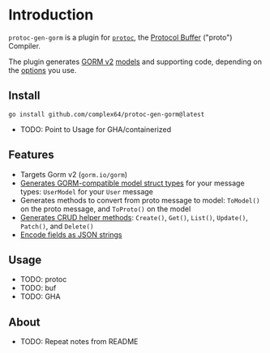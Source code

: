 # Introduction

`protoc-gen-gorm` is a plugin for [`protoc`](https://grpc.io/docs/protoc-installation/), the [Protocol Buffer](https://developers.google.com/protocol-buffers) ("proto") Compiler.

The plugin generates [GORM v2](https://gorm.io/) [models](https://gorm.io/docs/models.html) and supporting code, depending on the [options](options.md) you use.

## Install

```
go install github.com/complex64/protoc-gen-gorm@latest
```

- TODO: Point to Usage for GHA/containerized

## Features

- Targets Gorm v2 (`gorm.io/gorm`)
- [Generates GORM-compatible model struct types](./options/#model) for your message types: `UserModel` for your `User` message
- Generates methods to convert from proto message to model: `ToModel()` on the proto message, and `ToProto()` on the model
- [Generates CRUD helper methods](./options/#crud): `Create()`, `Get()`, `List()`, `Update()`, `Patch()`, and `Delete()`
- [Encode fields as JSON strings](./options/#json)

## Usage

- TODO: protoc
- TODO: buf
- TODO: GHA

## About

- TODO: Repeat notes from README
